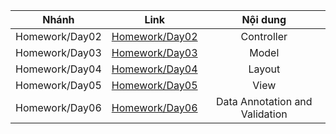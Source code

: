 | Nhánh | Link | Nội dung |
| :-: | :-: | :-: |
| Homework/Day02 | [Homework/Day02](https://github.com/hungtvlt/LapTrinhWeb/tree/Homework/Day02) | Controller |
| Homework/Day03 | [Homework/Day03](https://github.com/hungtvlt/LapTrinhWeb/tree/Homework/Day03) | Model |
| Homework/Day04 | [Homework/Day04](https://github.com/hungtvlt/LapTrinhWeb/tree/Homework/Day04) | Layout |
| Homework/Day05 | [Homework/Day05](https://github.com/hungtvlt/LapTrinhWeb/tree/Homework/Day05) | View |
| Homework/Day06 | [Homework/Day06](https://github.com/hungtvlt/LapTrinhWeb/tree/Homework/Day06) | Data Annotation and Validation |
